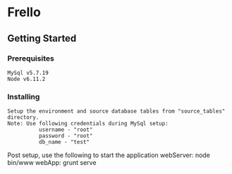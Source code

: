 # Frello


## Getting Started



### Prerequisites


```
MySql v5.7.19
Node v6.11.2

```

### Installing



```
Setup the environment and source database tables from "source_tables" directory.
Note: Use following credentials during MySql setup:
          username - "root"
          password - "root"
          db_name - "test"
```

Post setup, use the following to start the application
    webServer: node bin/www
    webApp: grunt serve

```

